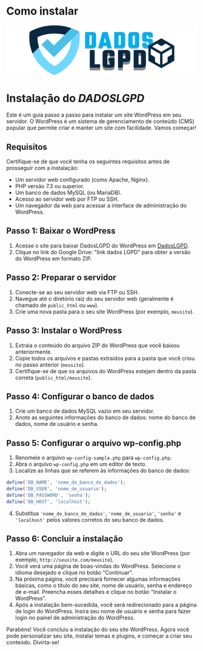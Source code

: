 # Como instalar
![DadosLGPD](https://raw.githubusercontent.com/felipecandian/TCC-DadosLGPD/main/logo.png)

# Instalação do _DADOSLGPD_

Este é um guia passo a passo para instalar um site WordPress em seu servidor. O WordPress é um sistema de gerenciamento de conteúdo (CMS) popular que permite criar e manter um site com facilidade. Vamos começar!

## Requisitos

Certifique-se de que você tenha os seguintes requisitos antes de prosseguir com a instalação:

- Um servidor web configurado (como Apache, Nginx).
- PHP versão 7.3 ou superior.
- Um banco de dados MySQL (ou MariaDB).
- Acesso ao servidor web por FTP ou SSH.
- Um navegador da web para acessar a interface de administração do WordPress.

## Passo 1: Baixar o WordPress

1. Acesse o site para baixar DadosLGPD do WordPress em [DadosLGPD](https://drive.google.com/file/d/12wIqmZXgsRvJH6T2DN_PQWc7JSHFB5Yw/view?usp=sharing).
2. Clique no link do Google Drive: "link dados LGPD" para obter a versão do WordPress em formato ZIP.

## Passo 2: Preparar o servidor

1. Conecte-se ao seu servidor web via FTP ou SSH.
2. Navegue até o diretório raiz do seu servidor web (geralmente é chamado de `public_html` ou `www`).
3. Crie uma nova pasta para o seu site WordPress (por exemplo, `meusite`).

## Passo 3: Instalar o WordPress

1. Extraia o conteúdo do arquivo ZIP do WordPress que você baixou anteriormente.
2. Copie todos os arquivos e pastas extraídos para a pasta que você criou no passo anterior (`meusite`).
3. Certifique-se de que os arquivos do WordPress estejam dentro da pasta correta (`public_html/meusite`).

## Passo 4: Configurar o banco de dados

1. Crie um banco de dados MySQL vazio em seu servidor.
2. Anote as seguintes informações do banco de dados: nome do banco de dados, nome de usuário e senha.

## Passo 5: Configurar o arquivo wp-config.php

1. Renomeie o arquivo `wp-config-sample.php` para `wp-config.php`.
2. Abra o arquivo `wp-config.php` em um editor de texto.
3. Localize as linhas que se referem às informações do banco de dados:

```php
define('DB_NAME', 'nome_do_banco_de_dados');
define('DB_USER', 'nome_de_usuario');
define('DB_PASSWORD', 'senha');
define('DB_HOST', 'localhost');
```

4. Substitua `'nome_do_banco_de_dados'`, `'nome_de_usuario'`, `'senha'` e `'localhost'` pelos valores corretos do seu banco de dados.

## Passo 6: Concluir a instalação

1. Abra um navegador da web e digite o URL do seu site WordPress (por exemplo, `http://seusite.com/meusite`).
2. Você verá uma página de boas-vindas do WordPress. Selecione o idioma desejado e clique no botão "Continuar".
3. Na próxima página, você precisará fornecer algumas informações básicas, como o título do seu site, nome de usuário, senha e endereço de e-mail. Preencha esses detalhes e clique no botão "Instalar o WordPress".
4. Após a instalação bem-sucedida, você será redirecionado para a página de login do WordPress. Insira seu nome de usuário e senha para fazer login no painel de administração do WordPress.

Parabéns! Você concluiu a instalação do seu site WordPress. Agora você pode personalizar seu site, instalar temas e plugins, e começar a criar seu conteúdo. Divirta-se!

